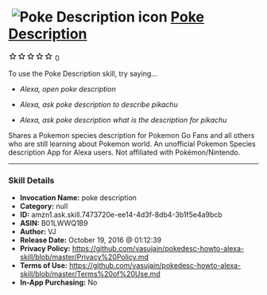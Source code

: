 # &nbsp;<img src="skill_icon" alt="Poke Description icon" width="36"> [Poke Description](http://alexa.amazon.com/#skills/amzn1.ask.skill.7473720e-ee14-4d3f-8db4-3b1f5e4a9bcb)
![0 stars](../../images/ic_star_border_black_18dp_1x.png)![0 stars](../../images/ic_star_border_black_18dp_1x.png)![0 stars](../../images/ic_star_border_black_18dp_1x.png)![0 stars](../../images/ic_star_border_black_18dp_1x.png)![0 stars](../../images/ic_star_border_black_18dp_1x.png) 0

To use the Poke Description skill, try saying...

* *Alexa, open poke description*

* *Alexa, ask poke description to describe pikachu*

* *Alexa, ask poke description what is the description for pikachu*

Shares a Pokemon species description for Pokemon Go Fans and all others who are still learning about Pokemon world. An unofficial Pokemon Species description App for Alexa users. Not affiliated with Pokémon/Nintendo.

***

### Skill Details

* **Invocation Name:** poke description
* **Category:** null
* **ID:** amzn1.ask.skill.7473720e-ee14-4d3f-8db4-3b1f5e4a9bcb
* **ASIN:** B01LWWQ1B9
* **Author:** VJ
* **Release Date:** October 19, 2016 @ 01:12:39
* **Privacy Policy:** https://github.com/vasujain/pokedesc-howto-alexa-skill/blob/master/Privacy%20Policy.md
* **Terms of Use:** https://github.com/vasujain/pokedesc-howto-alexa-skill/blob/master/Terms%20of%20Use.md
* **In-App Purchasing:** No
